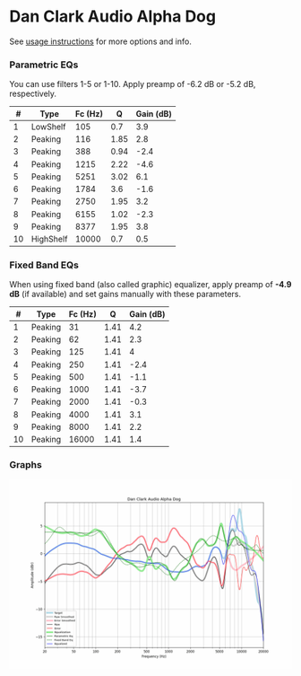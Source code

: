 # Dan Clark Audio Alpha Dog
See [usage instructions](https://github.com/jaakkopasanen/AutoEq#usage) for more options and info.

### Parametric EQs
You can use filters 1-5 or 1-10. Apply preamp of -6.2 dB or -5.2 dB, respectively.

|   # | Type      |   Fc (Hz) |    Q |   Gain (dB) |
|-----|-----------|-----------|------|-------------|
|   1 | LowShelf  |       105 | 0.7  |         3.9 |
|   2 | Peaking   |       116 | 1.85 |         2.8 |
|   3 | Peaking   |       388 | 0.94 |        -2.4 |
|   4 | Peaking   |      1215 | 2.22 |        -4.6 |
|   5 | Peaking   |      5251 | 3.02 |         6.1 |
|   6 | Peaking   |      1784 | 3.6  |        -1.6 |
|   7 | Peaking   |      2750 | 1.95 |         3.2 |
|   8 | Peaking   |      6155 | 1.02 |        -2.3 |
|   9 | Peaking   |      8377 | 1.95 |         3.8 |
|  10 | HighShelf |     10000 | 0.7  |         0.5 |

### Fixed Band EQs
When using fixed band (also called graphic) equalizer, apply preamp of **-4.9 dB** (if available) and set gains manually with these parameters.

|   # | Type    |   Fc (Hz) |    Q |   Gain (dB) |
|-----|---------|-----------|------|-------------|
|   1 | Peaking |        31 | 1.41 |         4.2 |
|   2 | Peaking |        62 | 1.41 |         2.3 |
|   3 | Peaking |       125 | 1.41 |         4   |
|   4 | Peaking |       250 | 1.41 |        -2.4 |
|   5 | Peaking |       500 | 1.41 |        -1.1 |
|   6 | Peaking |      1000 | 1.41 |        -3.7 |
|   7 | Peaking |      2000 | 1.41 |        -0.3 |
|   8 | Peaking |      4000 | 1.41 |         3.1 |
|   9 | Peaking |      8000 | 1.41 |         2.2 |
|  10 | Peaking |     16000 | 1.41 |         1.4 |

### Graphs
![](./Dan%20Clark%20Audio%20Alpha%20Dog.png)
